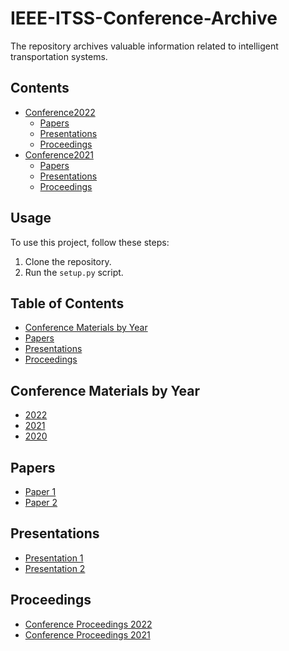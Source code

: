 # IEEE-ITSS-Conference-Archive
The repository archives valuable information related to intelligent transportation systems. 

## Contents

- [Conference2022](Conference2022/)
  - [Papers](Conference2022/Papers.md)
  - [Presentations](Conference2022/Presentations.md)
  - [Proceedings](Conference2022/Proceedings.md)
- [Conference2021](Conference2021/)
  - [Papers](Conference2021/Papers.md)
  - [Presentations](Conference2021/Presentations.md)
  - [Proceedings](Conference2021/Proceedings.md)
 

## Usage

To use this project, follow these steps:
1. Clone the repository.
2. Run the `setup.py` script.


## Table of Contents

- [Conference Materials by Year](#conference-materials-by-year)
- [Papers](#papers)
- [Presentations](#presentations)
- [Proceedings](#proceedings)

## Conference Materials by Year

- [2022](conference-2022/)
- [2021](conference-2021/)
- [2020](conference-2020/)

## Papers

- [Paper 1](papers/paper1.pdf)
- [Paper 2](papers/paper2.pdf)

## Presentations

- [Presentation 1](presentations/presentation1.pdf)
- [Presentation 2](presentations/presentation2.pdf)

## Proceedings

- [Conference Proceedings 2022](proceedings/conference-proceedings-2022.pdf)
- [Conference Proceedings 2021](proceedings/conference-proceedings-2021.pdf)

